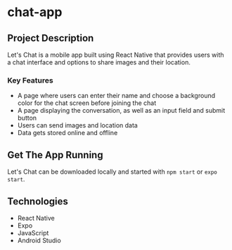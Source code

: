 # chat-app

## Project Description
Let's Chat is a mobile app built using React Native that provides users with a chat interface and options to share images and their location.

### Key Features
* A page where users can enter their name and choose a background color for the chat screen before joining the chat
* A page displaying the conversation, as well as an input field and submit button
* Users can send images and location data
* Data gets stored online and offline

## Get The App Running
Let's Chat can be downloaded locally and started with `npm start` or `expo start`.

## Technologies
* React Native
* Expo
* JavaScript
* Android Studio

